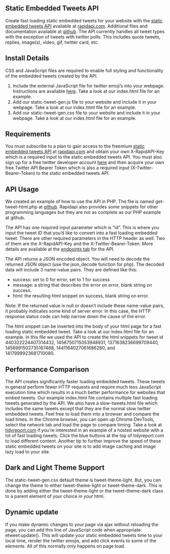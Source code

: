 

## Static Embedded Tweets API

Create fast loading static embedded tweets for your website with the [static embedded tweets API](https://rapidapi.com/tidyreport/api/static-embedded-tweets/details) available at [rapidapi.com](https://rapidapi.com/).  Additional files and documentation available at [github](https://github.com/tidyreport/static-embedded-tweets).  The API currently handles all tweet types with the exception of tweets with twitter polls.  This includes quote tweets, replies, image(s), video, gif, twitter card, etc.


## Install Details

CSS and JavaScript files are required to enable full styling and functionality of the embedded tweets created by the API.



1. Include the external JavaScript file for twitter emoji’s into your webpage. Instructions are available [here](https://github.com/twitter/twemoji). Take a look at our index.html file for an example.
2. Add our static-tweet-gen.js file to your website and include it in your webpage. Take a look at our index.html file for an example.
3. Add our static-tweet-gen.css file to your website and include it in your webpage. Take a look at our index.html file for an example.


## Requirements

You must subscribe to a plan to gain access to the freemium [static embedded tweets API](https://rapidapi.com/tidyreport/api/static-embedded-tweets/details) at [rapidapi.com](https://rapidapi.com/) and obtain your own X-RapidAPI-Key which is a required input to the static embedded tweets API. You must also sign up for a free twitter developer account [here](https://developer.twitter.com/en/apply-for-access) and then acquire your own free Twitter API Bearer Token which is also a required input (X-Twitter-Bearer-Token) to the static embedded tweets API.


## API Usage

We created an example of how to use the API in PHP.  The file is named get-tweet-html.php at [github](https://github.com/tidyreport/static-embedded-tweets).  Rapidapi also provides some snippets for other programming languages but they are not as complete as our PHP example at github.

The API has one required input parameter which is “id”.  This is where you input the tweet ID that you’d like to convert into a fast loading embedded tweet.  There are other required parameters in the HTTP header as well.  Two of them are the X-RapidAPI-Key and the X-Twitter-Bearer-Token.  More details are available at the [endpoints tab](https://rapidapi.com/tidyreport/api/static-embedded-tweets/) for the API.

The API returns a JSON encoded object. You will need to decode the returned JSON object (use the json_decode function for php). The decoded data will include 3 name-value pairs. They are defined like this:



* success: set to 0 for error, set to 1 for success
* message: a string that describes the error on error, blank string on success.
* html: the resulting html snippet on success, blank string on error.

Note:  If the returned value is null or doesn’t include these name-value pairs, it probably indicates some kind of server error.  In this case, the HTTP response status code can help narrow down the cause of the error.

The html snippet can be inserted into the body of your html page for a fast loading static embedded tweet. Take a look at our index.html file for an example. In this file we used the API to create the html snippets for tweet id 440322224407314432, 1456750715053948931, 1371638236699709440, 1458991502735167488, 1441164027061686280, and 1417999923681710080.


## Performance Comparison

The API creates significantly faster loading embedded tweets.  These tweets in general perform fewer HTTP requests and require much less JavaScript execution time which results in a much better performance for websites that embed tweets.  Our example index.html file contains multiple fast loading tweets generated by the API.  We also have a slow-tweets.html file which includes the same tweets except that they are the normal slow twitter embedded tweets.  Feel free to load them into a browser and compare the load times.  In the Chrome browser, you can open up Chrome DevTools, select the network tab and load the page to compare timing.  Take a look at [tidyreport.com](https://www.tidyreport.com/) if you’re interested in an example of a hosted website with a lot of fast loading tweets.  Click the blue buttons at the top of tidyreport.com to load different content.  Another tip to further improve the speed of these static embedded tweets on your site is to add image caching and image lazy load to your site.


## Dark and Light Theme Support

The static-tweet-gen.css default theme is tweet-theme-light. But, you can change the theme to either tweet-theme-light or tweet-theme-dark. This is done by adding either the tweet-theme-light or the tweet-theme-dark class to a parent element of your choice in your html.


## Dynamic update

If you make dynamic changes to your page via ajax without reloading the page, you can add this line of JavaScript code when appropriate: etweet.update(). This will update your static embedded tweets time to your local time, render the twitter emojis, and add click events to some of the elements. All of this normally only happens on page load.

